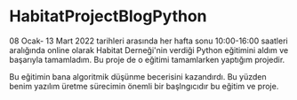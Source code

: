 # HabitatProjectBlogPython
08 Ocak- 13 Mart 2022 tarihleri arasında her hafta sonu 10:00-16:00 saatleri aralığında online olarak Habitat Derneği'nin verdiği Python eğitimini aldım ve başarıyla tamamladım. Bu proje de o eğitimi tamamlarken yaptığım projedir. 

Bu eğitimin bana algoritmik düşünme becerisini kazandırdı. Bu yüzden benim yazılım üretme sürecimin önemli bir başlngıcıdır bu eğitim ve proje.
